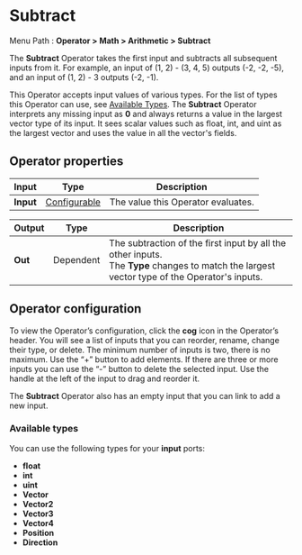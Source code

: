 # Subtract

Menu Path : **Operator > Math > Arithmetic > Subtract** 

The **Subtract** Operator takes the first input and subtracts all subsequent inputs from it. For example, an input of (1, 2) - (3, 4, 5) outputs (-2, -2, -5), and an input of (1, 2) - 3 outputs (-2, -1).

This Operator accepts input values of various types. For the list of types this Operator can use, see [Available Types](#available-types). The **Subtract** Operator interprets any missing input as **0** and always returns a value in the largest vector type of its input. It sees scalar values such as float, int, and uint as the largest vector and uses the value in all the vector's fields.

## Operator properties

| **Input** | **Type**                                | **Description**                    |
| --------- | --------------------------------------- | ---------------------------------- |
| **Input** | [Configurable](#operator-configuration) | The value this Operator evaluates. |

| **Output** | **Type**  | **Description**                                              |
| ---------- | --------- | ------------------------------------------------------------ |
| **Out**    | Dependent | The subtraction of the first input by all the other inputs. <br/>The **Type** changes to match the largest vector type of the Operator's inputs. |

## Operator configuration

To view the Operator’s configuration, click the **cog** icon in the Operator’s header. You will see a list of inputs that you can reorder, rename, change their type, or delete. The minimum number of inputs is two, there is no maximum. Use the “+” button to add elements. If there are three or more inputs you can use the “-” button to delete the selected input. Use the handle at the left of the input to drag and reorder it.

The **Subtract** Operator also has an empty input that you can link to add a new input.



### Available types

You can use the following types for your **input** ports:

- **float**
- **int**
- **uint**
- **Vector**
- **Vector2**
- **Vector3**
- **Vector4**
- **Position**
- **Direction**